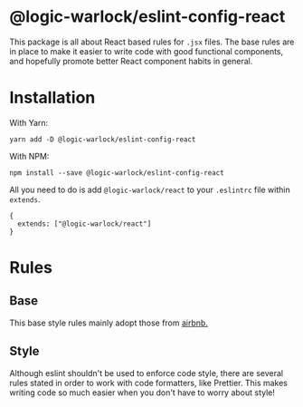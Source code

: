 # @logic-warlock/eslint-config-react

This package is all about React based rules for `.jsx` files. The base rules are in place to make it easier to write code with good functional components, and hopefully promote better React component habits in general.

# Installation

With Yarn:

```
yarn add -D @logic-warlock/eslint-config-react
```

With NPM:

```
npm install --save @logic-warlock/eslint-config-react
```

All you need to do is add `@logic-warlock/react` to your `.eslintrc` file within `extends`.

```
{
  extends: ["@logic-warlock/react"]
}
```

# Rules

## Base

This base style rules mainly adopt those from [airbnb.](https://www.npmjs.com/package/eslint-config-airbnb-base)

## Style

Although eslint shouldn't be used to enforce code style, there are several rules stated in order to work with code formatters, like Prettier. This makes writing code so much easier when you don't have to worry about style!
